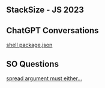 ## StackSize - JS 2023


## ChatGPT Conversations

[shell package.json](https://chat.openai.com/share/72fd3348-15f7-4f65-8302-ac8407714b76)

## SO Questions

[spread argument must either...](https://stackoverflow.com/questions/76692979/a-spread-argument-must-either-have-a-tuple-type-typescript-error-way-too-often/76693028#76693028)
